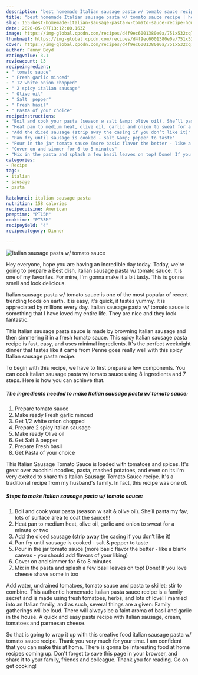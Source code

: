 ```yaml
---
description: "best homemade Italian sausage pasta w/ tomato sauce recipe | how long to cook Italian sausage pasta w/ tomato sauce"
title: "best homemade Italian sausage pasta w/ tomato sauce recipe | how long to cook Italian sausage pasta w/ tomato sauce"
slug: 155-best-homemade-italian-sausage-pasta-w-tomato-sauce-recipe-how-long-to-cook-italian-sausage-pasta-w-tomato-sauce
date: 2020-05-07T13:12:00.163Z
image: https://img-global.cpcdn.com/recipes/d4f9ec6001380e0a/751x532cq70/italian-sausage-pasta-w-tomato-sauce-recipe-main-photo.jpg
thumbnail: https://img-global.cpcdn.com/recipes/d4f9ec6001380e0a/751x532cq70/italian-sausage-pasta-w-tomato-sauce-recipe-main-photo.jpg
cover: https://img-global.cpcdn.com/recipes/d4f9ec6001380e0a/751x532cq70/italian-sausage-pasta-w-tomato-sauce-recipe-main-photo.jpg
author: Fanny Boyd
ratingvalue: 3.1
reviewcount: 13
recipeingredient:
- " tomato sauce"
- " Fresh garlic minced"
- " 12 white onion chopped"
- " 2 spicy italian sausage"
- " Olive oil"
- " Salt  pepper"
- " Fresh basil"
- " Pasta of your choice"
recipeinstructions:
- "Boil and cook your pasta (season w salt &amp; olive oil). She’ll pasta my fav, lots of surface area to coat the sauce!!!"
- "Heat pan to medium heat, olive oil, garlic and onion to sweat for a minute or two"
- "Add the diced sausage (strip away the casing if you don’t like it)"
- "Pan fry until sausage is cooked - salt &amp; pepper to taste"
- "Pour in the jar tomato sauce (more basic flavor the better - like a blank canvas - you should add flavors of your liking)"
- "Cover on and simmer for 6 to 8 minutes"
- "Mix in the pasta and splash a few basil leaves on top! Done! If you love cheese shave some in too"
categories:
- Recipe
tags:
- italian
- sausage
- pasta

katakunci: italian sausage pasta 
nutrition: 158 calories
recipecuisine: American
preptime: "PT15M"
cooktime: "PT33M"
recipeyield: "4"
recipecategory: Dinner

---
```



![Italian sausage pasta w/ tomato sauce](https://img-global.cpcdn.com/recipes/d4f9ec6001380e0a/751x532cq70/italian-sausage-pasta-w-tomato-sauce-recipe-main-photo.jpg)

Hey everyone, hope you are having an incredible day today. Today, we're going to prepare a Best dish, italian sausage pasta w/ tomato sauce. It is one of my favorites. For mine, I'm gonna make it a bit tasty. This is gonna smell and look delicious.

Italian sausage pasta w/ tomato sauce is one of the most popular of recent trending foods on earth. It is easy, it's quick, it tastes yummy. It is appreciated by millions every day. Italian sausage pasta w/ tomato sauce is something that I have loved my entire life. They are nice and they look fantastic.

This Italian sausage pasta sauce is made by browning Italian sausage and then simmering it in a fresh tomato sauce. This spicy Italian sausage pasta recipe is fast, easy, and uses minimal ingredients. It&#39;s the perfect weeknight dinner that tastes like it came from Penne goes really well with this spicy Italian sausage pasta recipe.


To begin with this recipe, we have to first prepare a few components. You can cook italian sausage pasta w/ tomato sauce using 8 ingredients and 7 steps. Here is how you can achieve that.

<!--inarticleads1-->

##### The ingredients needed to make Italian sausage pasta w/ tomato sauce:

1. Prepare  tomato sauce
1. Make ready  Fresh garlic minced
1. Get  1/2 white onion chopped
1. Prepare  2 spicy italian sausage
1. Make ready  Olive oil
1. Get  Salt &amp; pepper
1. Prepare  Fresh basil
1. Get  Pasta of your choice


This Italian Sausage Tomato Sauce is loaded with tomatoes and spices. It&#39;s great over zucchini noodles, pasta, mashed potatoes, and even on its I&#39;m very excited to share this Italian Sausage Tomato Sauce recipe. It&#39;s a traditional recipe from my husband&#39;s family. In fact, this recipe was one of. 

<!--inarticleads2-->

##### Steps to make Italian sausage pasta w/ tomato sauce:

1. Boil and cook your pasta (season w salt &amp; olive oil). She’ll pasta my fav, lots of surface area to coat the sauce!!!
1. Heat pan to medium heat, olive oil, garlic and onion to sweat for a minute or two
1. Add the diced sausage (strip away the casing if you don’t like it)
1. Pan fry until sausage is cooked - salt &amp; pepper to taste
1. Pour in the jar tomato sauce (more basic flavor the better - like a blank canvas - you should add flavors of your liking)
1. Cover on and simmer for 6 to 8 minutes
1. Mix in the pasta and splash a few basil leaves on top! Done! If you love cheese shave some in too


Add water, undrained tomatoes, tomato sauce and pasta to skillet; stir to combine. This authentic homemade Italian pasta sauce recipe is a family secret and is made using fresh tomatoes, herbs, and lots of love! I married into an Italian family, and as such, several things are a given: Family gatherings will be loud. There will always be a faint aroma of basil and garlic in the house. A quick and easy pasta recipe with Italian sausage, cream, tomatoes and parmesan cheese. 

So that is going to wrap it up with this creative food italian sausage pasta w/ tomato sauce recipe. Thank you very much for your time. I am confident that you can make this at home. There is gonna be interesting food at home recipes coming up. Don't forget to save this page in your browser, and share it to your family, friends and colleague. Thank you for reading. Go on get cooking!
